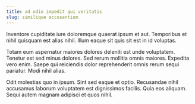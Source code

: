 ```yaml
---
title: ad odio impedit qui veritatis
slug: similique accusantium
---
```


Inventore cupiditate iure doloremque quaerat ipsum et aut. Temporibus et nihil quisquam est alias nihil. Illum eaque sit quis sit est in id voluptas.

Totam eum aspernatur maiores dolores deleniti est unde voluptatem. Tenetur est sed minus dolores. Sed rerum mollitia omnis maiores. Expedita vero enim. Saepe qui reiciendis dolor reprehenderit omnis rerum sequi pariatur. Modi nihil alias.

Odit molestias quo in ipsum. Sint sed eaque et optio. Recusandae nihil accusamus laborum voluptatem est dignissimos facilis. Quia eos aliquam. Sequi autem magnam adipisci et quos nihil.
